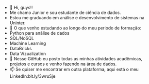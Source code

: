 - 👋 Hi, guys!!
- Me chamo Junior e sou estudante de ciência de dados.
- Estou me graduando em análise e desenvolvimento de sistemas na Uninter.
- 🌱 O que venho estudando ao longo do meu periodo de formação:
-  Python para análise de dados
-  SQL/NoSQL
-  Machine Learning
-  DataBricks
-  Data Vizualization
- 💞️ Nesse GitHub eu posto todas as minhas atividades acadêmicas, projetos e cursos e venho fazendo na área de dados.
- 📫 Se quiser me encontrar em outra plataforma, aqui está o meu LinkedIn:bit.ly/3wruSje


<!---
Junioracpj/Junioracpj is a ✨ special ✨ repository because its `README.md` (this file) appears on your GitHub profile.
You can click the Preview link to take a look at your changes.
--->
